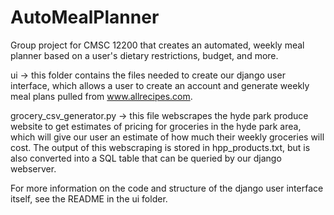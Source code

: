 # AutoMealPlanner

Group project for CMSC 12200 that creates an automated, weekly meal planner based on
a user's dietary restrictions, budget, and more. 

ui -> this folder contains the files needed to create our django user interface, which allows a user to create an account and generate weekly meal plans pulled from www.allrecipes.com. 

grocery_csv_generator.py -> this file webscrapes the hyde park produce website to get estimates of pricing for groceries in the hyde park area, which will give our user an estimate of how much their weekly groceries will cost. The output of this webscraping is stored in hpp_products.txt, but is also converted into a SQL table that can be queried by our django webserver.

For more information on the code and structure of the django user interface itself, see the README in the ui folder. 

